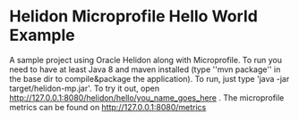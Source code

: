 # Helidon Microprofile Hello World Example
A sample project using Oracle Helidon along with Microprofile. To run you need to have at least Java 8 and maven installed (type ''mvn package'' in the base dir to compile&package the application). To run, just type 'java -jar target/helidon-mp.jar'. To try it out, open http://127.0.0.1:8080/helidon/hello/you_name_goes_here . The microprofile metrics can be found on http://127.0.0.1:8080/metrics
